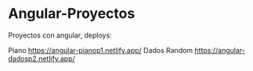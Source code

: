 # Angular-Proyectos
Proyectos con angular, deploys:

Piano
https://angular-pianop1.netlify.app/
Dados Random
https://angular-dadosp2.netlify.app/
